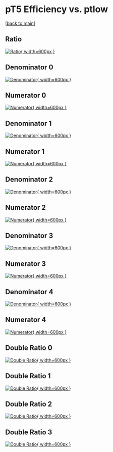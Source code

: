 # pT5 Efficiency vs. ptlow

[[back to main](./)]



## Ratio

[![Ratio](../mtv/var/pT5_xtr_13_0_eff_ptlow.png){ width=600px }](../mtv/var/pT5_xtr_13_0_eff_ptlow.pdf)

## Denominator 0

[![Denominator](../mtv/den/pT5_xtr_13_0_eff_ptlow_den0.png){ width=600px }](../mtv/den/pT5_xtr_13_0_eff_ptlow_den0.pdf)

## Numerator 0

[![Numerator](../mtv/num/pT5_xtr_13_0_eff_ptlow_num0.png){ width=600px }](../mtv/num/pT5_xtr_13_0_eff_ptlow_num0.pdf)

## Denominator 1

[![Denominator](../mtv/den/pT5_xtr_13_0_eff_ptlow_den1.png){ width=600px }](../mtv/den/pT5_xtr_13_0_eff_ptlow_den1.pdf)

## Numerator 1

[![Numerator](../mtv/num/pT5_xtr_13_0_eff_ptlow_num1.png){ width=600px }](../mtv/num/pT5_xtr_13_0_eff_ptlow_num1.pdf)

## Denominator 2

[![Denominator](../mtv/den/pT5_xtr_13_0_eff_ptlow_den2.png){ width=600px }](../mtv/den/pT5_xtr_13_0_eff_ptlow_den2.pdf)

## Numerator 2

[![Numerator](../mtv/num/pT5_xtr_13_0_eff_ptlow_num2.png){ width=600px }](../mtv/num/pT5_xtr_13_0_eff_ptlow_num2.pdf)

## Denominator 3

[![Denominator](../mtv/den/pT5_xtr_13_0_eff_ptlow_den3.png){ width=600px }](../mtv/den/pT5_xtr_13_0_eff_ptlow_den3.pdf)

## Numerator 3

[![Numerator](../mtv/num/pT5_xtr_13_0_eff_ptlow_num3.png){ width=600px }](../mtv/num/pT5_xtr_13_0_eff_ptlow_num3.pdf)

## Denominator 4

[![Denominator](../mtv/den/pT5_xtr_13_0_eff_ptlow_den4.png){ width=600px }](../mtv/den/pT5_xtr_13_0_eff_ptlow_den4.pdf)

## Numerator 4

[![Numerator](../mtv/num/pT5_xtr_13_0_eff_ptlow_num4.png){ width=600px }](../mtv/num/pT5_xtr_13_0_eff_ptlow_num4.pdf)

## Double Ratio 0

[![Double Ratio](../mtv/ratio/pT5_xtr_13_0_eff_ptlow_ratio0.png){ width=600px }](../mtv/ratio/pT5_xtr_13_0_eff_ptlow_ratio0.pdf)

## Double Ratio 1

[![Double Ratio](../mtv/ratio/pT5_xtr_13_0_eff_ptlow_ratio1.png){ width=600px }](../mtv/ratio/pT5_xtr_13_0_eff_ptlow_ratio1.pdf)

## Double Ratio 2

[![Double Ratio](../mtv/ratio/pT5_xtr_13_0_eff_ptlow_ratio2.png){ width=600px }](../mtv/ratio/pT5_xtr_13_0_eff_ptlow_ratio2.pdf)

## Double Ratio 3

[![Double Ratio](../mtv/ratio/pT5_xtr_13_0_eff_ptlow_ratio3.png){ width=600px }](../mtv/ratio/pT5_xtr_13_0_eff_ptlow_ratio3.pdf)

